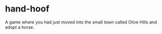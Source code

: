 # hand-hoof
A game where you had just moved into the small town called Olive Hills and adopt a horse.
